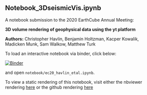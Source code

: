 ## Notebook_3DseismicVis.ipynb

A notebook submission to the 2020 EarthCube Annual Meeting:

**3D volume rendering of geophysical data using the yt platform**

**Authors:** Christopher Havlin, Benjamin Holtzman, Kacper Kowalik, Madicken Munk, Sam Walkow, Matthew Turk

To load an interactive notebook via binder, click below:

[![Binder](https://mybinder.org/badge_logo.svg)](https://mybinder.org/v2/gh/earthcube2020/ec20_havlin_etal/master)

and open `notebook/ec20_havlin_etal.ipynb`.

To view a static rendering of this notebook, visit either the nbviewer rendering [here](https://nbviewer.jupyter.org/github/earthcube2020/ec20_havlin_etal/blob/master/notebook/ec20_havlin_etal.ipynb) or the github rendering [here](https://github.com/earthcube2020/ec20_havlin_etal/blob/master/notebook/ec20_havlin_etal.ipynb)
